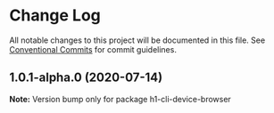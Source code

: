 # Change Log

All notable changes to this project will be documented in this file.
See [Conventional Commits](https://conventionalcommits.org) for commit guidelines.

## 1.0.1-alpha.0 (2020-07-14)

**Note:** Version bump only for package h1-cli-device-browser
